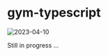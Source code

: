 # gym-typescript

![2023-04-10](https://user-images.githubusercontent.com/102303153/230924183-614e9f28-97d1-41d3-84ab-b9fd47d87952.png)

Still in progress ...
